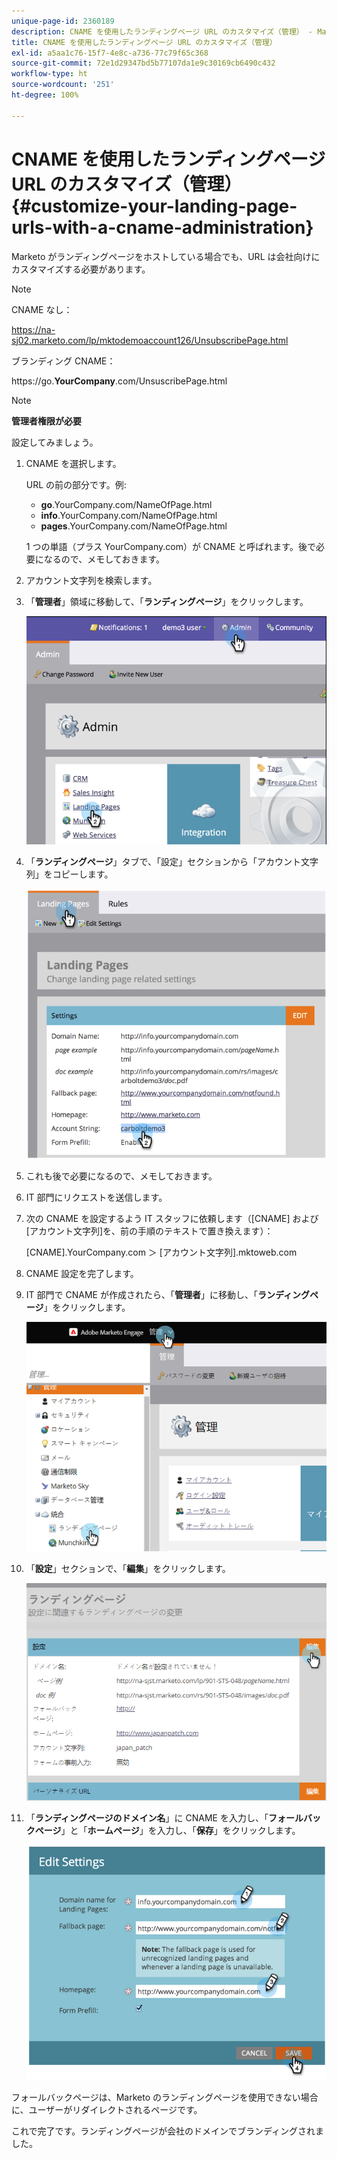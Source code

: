 ```yaml
---
unique-page-id: 2360189
description: CNAME を使用したランディングページ URL のカスタマイズ（管理） - Marketo ドキュメント - 製品ドキュメント
title: CNAME を使用したランディングページ URL のカスタマイズ（管理）
exl-id: a5aa1c76-15f7-4e8c-a736-77c79f65c368
source-git-commit: 72e1d29347bd5b77107da1e9c30169cb6490c432
workflow-type: ht
source-wordcount: '251'
ht-degree: 100%

---
```


# CNAME を使用したランディングページ URL のカスタマイズ（管理） {#customize-your-landing-page-urls-with-a-cname-administration}

Marketo がランディングページをホストしている場合でも、URL は会社向けにカスタマイズする必要があります。

>[!NOTE]
>
>CNAME なし：
>
>https://na-sj02.marketo.com/lp/mktodemoaccount126/UnsubscribePage.html
>
>ブランディング CNAME：
>
>https://go.**YourCompany**.com/UnsuscribePage.html

>[!NOTE]
>
>**管理者権限が必要**

設定してみましょう。

1. CNAME を選択します。

   URL の前の部分です。例:

   * **go**.YourCompany.com/NameOfPage.html
   * **info**.YourCompany.com/NameOfPage.html
   * **pages**.YourCompany.com/NameOfPage.html

   1 つの単語（プラス YourCompany.com）が CNAME と呼ばれます。後で必要になるので、メモしておきます。

1. アカウント文字列を検索します。

1. 「**管理者**」領域に移動して、「**ランディングページ**」をクリックします。

   ![](assets/image2014-9-16-13-3a9-3a44.png)

1. 「**ランディングページ**」タブで、「設定」セクションから「アカウント文字列」をコピーします。

   ![](assets/image2014-9-16-13-3a9-3a57.png)

1. これも後で必要になるので、メモしておきます。

1. IT 部門にリクエストを送信します。

1. 次の CNAME を設定するよう IT スタッフに依頼します（[CNAME] および[アカウント文字列]を、前の手順のテキストで置き換えます）：

   [CNAME].YourCompany.com ＞ [アカウント文字列].mktoweb.com

1. CNAME 設定を完了します。

1. IT 部門で CNAME が作成されたら、「**管理者**」に移動し、「**ランディングページ**」をクリックします。

   ![](assets/image2014-9-16-13-3a10-3a14.png)

1. 「**設定**」セクションで、「**編集**」をクリックします。

   ![](assets/image2014-9-16-13-3a10-3a31.png)

1. 「**ランディングページのドメイン名**」に CNAME を入力し、「**フォールバックページ**」と「**ホームページ**」を入力し、「**保存**」をクリックします。

   ![](assets/image2014-9-16-13-3a10-3a45.png)

フォールバックページは、Marketo のランディングページを使用できない場合に、ユーザーがリダイレクトされるページです。

これで完了です。ランディングページが会社のドメインでブランディングされました。
